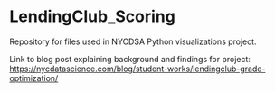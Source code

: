 # LendingClub_Scoring

Repository for files used in NYCDSA Python visualizations project.

Link to blog post explaining background and findings for project: https://nycdatascience.com/blog/student-works/lendingclub-grade-optimization/
